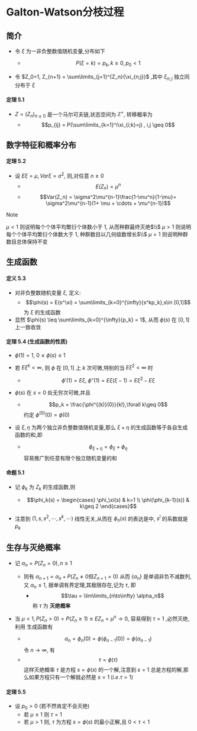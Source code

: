 # Galton-Watson分枝过程

## 简介

- 令 $\xi$ 为一非负整数值随机变量,分布如下
    - $$P(\xi = k) = p_k, k \geq 0,p_0 < 1$$

- 令 $Z_0=1, Z_{n+1} = \sum\limits_{j=1}^{Z_n}{\xi_{n;j}}$ ,其中 $\xi_{n;j}$ 独立同分布于 $\xi$

#### 定理 5.1 
- $Z = (Z_n)_{n \geq 0}$ 是一个马尔可夫链,状态空间为 $\mathbb{Z}^+$, 转移概率为
    - $$p_{ij} = P(\sum\limits_{k=1}^i\xi_{i;k}=j) , i,j \geq 0$$

## 数字特征和概率分布

#### 定理 5.2 
- 设 $E\xi = \mu, Var\xi = \sigma^2,$ 则,对任意 $n \geq 0$
    - $$E(Z_n) = \mu^n$$
    - $$Var(Z_n) = \sigma^2\mu^{n-1}\frac{1-\mu^n}{1-\mu}= \sigma^2\mu^{n-1}(1+ \mu + \cdots + \mu^{n-1})$$

> [!NOTE]
> $\mu<1$ 则说明每个个体平均繁衍个体数小于 1, 从而种群最终灭绝$\\$
> $\mu>1$ 则说明每个个体平均繁衍个体数大于 1, 种群数目以几何级数增长$\\$
> $\mu=1$ 则说明种群数目总体保持不变

## 生成函数

#### 定义 5.3 
- 对非负整数随机变量 $\xi$, 定义: 
    - $$\phi(s) = E(s^\xi) = \sum\limits_{k=0}^{\infty}{s^kp_k},s\in [0,1]$$
    为 $\xi$ 的生成函数
- 显然 $\phi(s) \leq \sum\limits_{k=0}^{\infty}{p_k} = 1$, 从而 $\phi(s)$ 在 $[0,1]$ 上一致收敛

#### 定理 5.4  (生成函数的性质) 
- $\phi(1) = 1,\; 0\leq \phi(s)\leq 1$
- 若 $E\xi^k <\infty,$ 则 $\phi$ 在 $[0,1]$ 上 $k$ 次可微,特别的当 $E\xi^2 < \infty$ 时
    - $$\phi'(1) = E\xi,\; \phi''(1) = E\xi(\xi-1)=E\xi^2 - E\xi$$
- $\phi(s)$ 在 $s=0$ 处无穷次可微,并且
    - $$p_k = \frac{\phi^{(k)}(0)}{k!},\forall k\geq 0$$
    约定 $\phi^{(0)}(0)=\phi(0)$

- 设 $\xi,\eta$ 为两个独立非负整数值随机变量,那么 $\xi+\eta$ 的生成函数等于各自生成函数的和,即
    - $$\phi_{\xi+\eta} = \phi_\xi+\phi_\eta$$
    容易推广到任意有限个独立随机变量的和

#### 命题 5.1 
- 记 $\phi_k$ 为 $Z_k$ 的生成函数,则
    - $$\phi_k(s) = \begin{cases} \phi_\xi(s) & k=1 \\ \phi(\phi_{k-1}(s)) & k\geq 2 \end{cases}$$

- 注意到 $(1,s,s^2,\cdots,s^k,\cdots)$ 线性无关,从而在 $\phi_n(s)$ 的表达是中, $s^l$ 的系数就是 $p_k$

## 生存与灭绝概率

- 记 $\alpha_n = P(Z_n = 0 ),n\geq 1$
    - 则有 $\alpha_{n+1} = \alpha_n + P(Z_n \neq 0 \text{但} Z_{n+1} = 0)$
    从而 $\{\alpha_n\}$ 是单调非负不减数列,又 $\alpha_n\leq 1$, 据单调有界定理,其极限存在,记为 $\tau$, 即
        - $$\tau = \lim\limits_{n\to\infty} \alpha_n$$
    称 $\tau$ 为 **灭绝概率**

- 当 $\mu<1,P(Z_n>0) = P(Z_n\geq 1) \leq EZ_n = \mu^n\to 0$, 容易得到 $\tau = 1$ ,必然灭绝,利用 生成函数有
    - $$\alpha_n = \phi_n(0)=\phi(\phi_{n-1}(0))=\phi(\alpha_{n-1})$$
    令 $n\to\infty$, 有 
    - $$\tau = \phi(\tau)$$
    这样灭绝概率 $\tau$ 是方程 $s = \phi(s)$ 的一个解,注意到 $s=1$ 总是方程的解,那么如果方程只有一个解就必然是 $s=1\;(i.e.\tau = 1)$


#### 定理 5.5 
- 设 $p_0>0$ (若不然肯定不会灭绝)
    - 若 $\mu\leq 1$ 则 $\tau =1$
    - 若 $\mu > 1$ 则, $\tau$ 为方程 $s=\phi(s)$ 的最小正解,且 $0<\tau<1$ 




